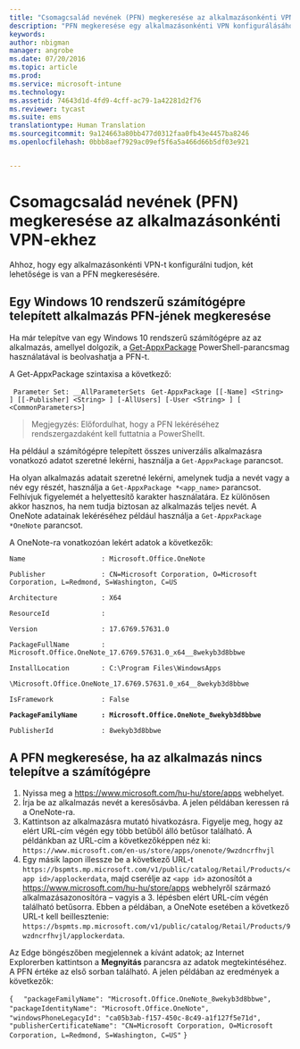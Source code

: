 ```yaml
---
title: "Csomagcsalád nevének (PFN) megkeresése az alkalmazásonkénti VPN-ekhez | Microsoft Intune"
description: "PFN megkeresése egy alkalmazásonkénti VPN konfigurálásához."
keywords: 
author: nbigman
manager: angrobe
ms.date: 07/20/2016
ms.topic: article
ms.prod: 
ms.service: microsoft-intune
ms.technology: 
ms.assetid: 74643d1d-4fd9-4cff-ac79-1a42281d2f76
ms.reviewer: tycast
ms.suite: ems
translationtype: Human Translation
ms.sourcegitcommit: 9a124663a80bb477d0312faa0fb43e4457ba8246
ms.openlocfilehash: 0bbb8aef7929ac09ef5f6a5a466d66b5df03e921


---
```


# Csomagcsalád nevének (PFN) megkeresése az alkalmazásonkénti VPN-ekhez

Ahhoz, hogy egy alkalmazásonkénti VPN-t konfigurálni tudjon, két lehetősége is van a PFN megkeresésére.

## Egy Windows 10 rendszerű számítógépre telepített alkalmazás PFN-jének megkeresése

Ha már telepítve van egy Windows 10 rendszerű számítógépre az az alkalmazás, amellyel dolgozik, a [Get-AppxPackage](https://technet.microsoft.com/library/hh856044.aspx) PowerShell-parancsmag használatával is beolvashatja a PFN-t.

A Get-AppxPackage szintaxisa a következő:

` Parameter Set: __AllParameterSets`
` Get-AppxPackage [[-Name] <String> ] [[-Publisher] <String> ] [-AllUsers] [-User <String> ] [ <CommonParameters>]`

> Megjegyzés: Előfordulhat, hogy a PFN lekéréséhez rendszergazdaként kell futtatnia a PowerShellt.

Ha például a számítógépre telepített összes univerzális alkalmazásra vonatkozó adatot szeretné lekérni, használja a `Get-AppxPackage` parancsot.

Ha olyan alkalmazás adatait szeretné lekérni, amelynek tudja a nevét vagy a név egy részét, használja a `Get-AppxPackage *<app_name>` parancsot. Felhívjuk figyelemét a helyettesítő karakter használatára. Ez különösen akkor hasznos, ha nem tudja biztosan az alkalmazás teljes nevét. A OneNote adatainak lekéréséhez például használja a `Get-AppxPackage *OneNote` parancsot.


A OneNote-ra vonatkozóan lekért adatok a következők:

`Name                   : Microsoft.Office.OneNote`

`Publisher              : CN=Microsoft Corporation, O=Microsoft Corporation, L=Redmond, S=Washington, C=US`

`Architecture           : X64`

`ResourceId             :`

`Version                : 17.6769.57631.0`

`PackageFullName        : Microsoft.Office.OneNote_17.6769.57631.0_x64__8wekyb3d8bbwe`

`InstallLocation        : C:\Program Files\WindowsApps`

`\Microsoft.Office.OneNote_17.6769.57631.0_x64__8wekyb3d8bbwe`

`IsFramework            : False`

**`PackageFamilyName      : Microsoft.Office.OneNote_8wekyb3d8bbwe`**

`PublisherId            : 8wekyb3d8bbwe`



## A PFN megkeresése, ha az alkalmazás nincs telepítve a számítógépre

1.  Nyissa meg a https://www.microsoft.com/hu-hu/store/apps webhelyet.
2.  Írja be az alkalmazás nevét a keresősávba. A jelen példában keressen rá a OneNote-ra.
3.  Kattintson az alkalmazásra mutató hivatkozásra. Figyelje meg, hogy az elért URL-cím végén egy több betűből álló betűsor található. A példánkban az URL-cím a következőképpen néz ki:
`https://www.microsoft.com/en-us/store/apps/onenote/9wzdncrfhvjl`
4.  Egy másik lapon illessze be a következő URL-t `https://bspmts.mp.microsoft.com/v1/public/catalog/Retail/Products/<app id>/applockerdata`, majd cserélje az `<app id>` azonosítót a https://www.microsoft.com/hu-hu/store/apps webhelyről származó alkalmazásazonosítóra – vagyis a 3. lépésben elért URL-cím végén található betűsorra. Ebben a példában, a OneNote esetében a következő URL-t kell beillesztenie: `https://bspmts.mp.microsoft.com/v1/public/catalog/Retail/Products/9wzdncrfhvjl/applockerdata`.

Az Edge böngészőben megjelennek a kívánt adatok; az Internet Explorerben kattintson a **Megnyitás** parancsra az adatok megtekintéséhez. A PFN értéke az első sorban található. A jelen példában az eredmények a következők:


`{`
`  "packageFamilyName": "Microsoft.Office.OneNote_8wekyb3d8bbwe",`
`  "packageIdentityName": "Microsoft.Office.OneNote",`
`  "windowsPhoneLegacyId": "ca05b3ab-f157-450c-8c49-a1f127f5e71d",`
`  "publisherCertificateName": "CN=Microsoft Corporation, O=Microsoft Corporation, L=Redmond, S=Washington, C=US"`
`}`



<!--HONumber=Jul16_HO4-->



